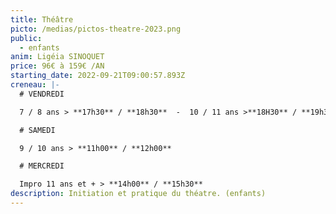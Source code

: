 ```yaml
---
title: Théâtre
picto: /medias/pictos-theatre-2023.png
public:
  - enfants
anim: Ligéia SINOQUET
price: 96€ à 159€ /AN
starting_date: 2022-09-21T09:00:57.893Z
creneau: |-
  # VENDREDI

  7 / 8 ans > **17h30** / **18h30**  -  10 / 11 ans >**18H30** / **19h30** 

  # SAMEDI

  9 / 10 ans > **11h00** / **12h00**

  # MERCREDI

  Impro 11 ans et + > **14h00** / **15h30**
description: Initiation et pratique du théatre. (enfants)
---
```


